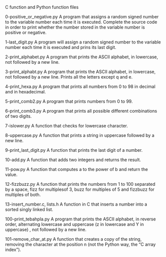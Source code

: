 C function and Python function files

0-positive_or_negative.py
A program that  assigns a random signed number to the variable number each time it is executed. Complete the source code in order to print whether the number stored in the variable number is positive or negative.

1-last_digit.py
A program will assign a random signed number to the variable number each time it is executed and prins its last digit.

2-print_alphabet.py
A  program that prints the ASCII alphabet, in lowercase, not followed by a new line.

3-print_alphabt.py
A program that prints the ASCII alphabet, in lowercase, not followed by a new line.
Prints all the letters except q and e.

4-print_hexa.py
A program that prints all numbers from 0 to 98 in decimal and in hexadecimal.

5-print_comb2.py
A program that prints numbers from 0 to 99.

6-print_comb3.py
A program that prints all possible different combinations of two digits.

7-islower.py
A function that checks for lowercase character.

8-uppercase.py
A function that prints a string in uppercase followed by a new line.

9-print_last_digit.py
A function that prints the last digit of a number.

10-add.py
A function that adds two integers and returns the result.

11-pow.py
A function that computes a to the power of b and return the value.

12-fizzbuzz.py
A function that prints the numbers from 1 to 100 separated by a space, fizz for multiplesof 3, buzz for multiples of 5 and fizzbuzz for multiples of both.

13-insert_number.c, lists.h
A  function in C that inserts a number into a sorted singly linked list.

100-print_tebahpla.py
A program that prints the ASCII alphabet, in reverse order, alternating lowercase and uppercase (z in lowercase and Y in uppercase) , not followed by a new line.

101-remove_char_at.py
A function that creates a copy of the string, removing the character at the position n (not the Python way, the “C array index”).

